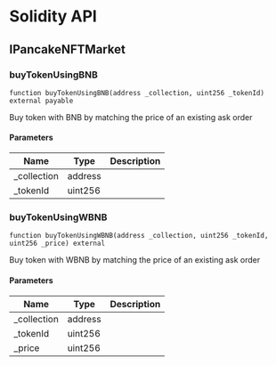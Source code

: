 # Solidity API

## IPancakeNFTMarket

### buyTokenUsingBNB

```solidity
function buyTokenUsingBNB(address _collection, uint256 _tokenId) external payable
```

Buy token with BNB by matching the price of an existing ask order

#### Parameters

| Name | Type | Description |
| ---- | ---- | ----------- |
| _collection | address |  |
| _tokenId | uint256 |  |

### buyTokenUsingWBNB

```solidity
function buyTokenUsingWBNB(address _collection, uint256 _tokenId, uint256 _price) external
```

Buy token with WBNB by matching the price of an existing ask order

#### Parameters

| Name | Type | Description |
| ---- | ---- | ----------- |
| _collection | address |  |
| _tokenId | uint256 |  |
| _price | uint256 |  |

